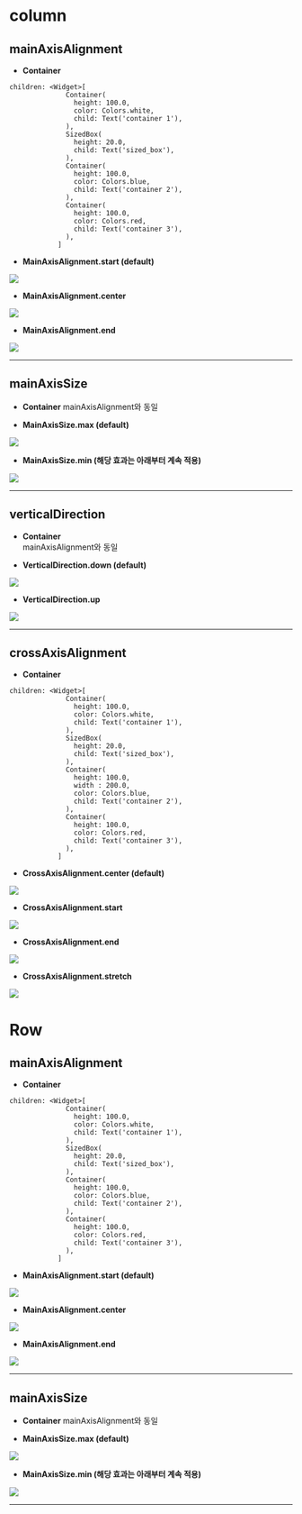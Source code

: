 # column
## mainAxisAlignment
* __Container__     
```
children: <Widget>[
              Container(
                height: 100.0,
                color: Colors.white,
                child: Text('container 1'),
              ),
              SizedBox(
                height: 20.0,
                child: Text('sized_box'),
              ),
              Container(
                height: 100.0,
                color: Colors.blue,
                child: Text('container 2'),
              ),
              Container(
                height: 100.0,
                color: Colors.red,
                child: Text('container 3'),
              ),
            ]
```
* __MainAxisAlignment.start (default)__      
<img src="https://user-images.githubusercontent.com/33628588/100632280-ffbe9a80-336f-11eb-84a5-959e347733f0.png">   

* __MainAxisAlignment.center__   
<img src="https://user-images.githubusercontent.com/33628588/100634149-457c6280-3372-11eb-8dfc-6a461937ef9e.png">   
   
* __MainAxisAlignment.end__   
<img src="https://user-images.githubusercontent.com/33628588/100634373-93916600-3372-11eb-8a7e-d8d87ce3da29.png">   
<hr/>


## mainAxisSize
* __Container__
mainAxisAlignment와 동일

* __MainAxisSize.max (default)__      
<img src="https://user-images.githubusercontent.com/33628588/100632280-ffbe9a80-336f-11eb-84a5-959e347733f0.png">   

* __MainAxisSize.min (해당 효과는 아래부터 계속 적용)__      
<img src="https://user-images.githubusercontent.com/33628588/100633177-174a5300-3371-11eb-9fab-b3389f86f0bd.png">   
<hr/>


## verticalDirection
* __Container__     
mainAxisAlignment와 동일

* __VerticalDirection.down (default)__   
<img src="https://user-images.githubusercontent.com/33628588/100633177-174a5300-3371-11eb-9fab-b3389f86f0bd.png">   

* __VerticalDirection.up__   
<img src="https://user-images.githubusercontent.com/33628588/100633541-8f187d80-3371-11eb-9989-3c7319a6edf8.png">   
<hr/>


## crossAxisAlignment   
* __Container__   
```
children: <Widget>[
              Container(
                height: 100.0,
                color: Colors.white,
                child: Text('container 1'),
              ),
              SizedBox(
                height: 20.0,
                child: Text('sized_box'),
              ),
              Container(
                height: 100.0,
                width : 200.0,
                color: Colors.blue,
                child: Text('container 2'),
              ),
              Container(
                height: 100.0,
                color: Colors.red,
                child: Text('container 3'),
              ),
            ]
```
* __CrossAxisAlignment.center (default)__   
<img src="https://user-images.githubusercontent.com/33628588/100635605-0ea74c00-3374-11eb-930f-6f523a9bfc0a.png">   

* __CrossAxisAlignment.start__   
<img src="https://user-images.githubusercontent.com/33628588/100635507-f2a3aa80-3373-11eb-9612-1aa527462bd2.png">   

* __CrossAxisAlignment.end__   
<img src="https://user-images.githubusercontent.com/33628588/100636974-a9545a80-3375-11eb-8843-5c452ada5fb5.png">   

* __CrossAxisAlignment.stretch__   
<img src="https://user-images.githubusercontent.com/33628588/100635805-50d08d80-3374-11eb-904a-9f6acd36bc32.png">  

# Row
## mainAxisAlignment
* __Container__      
```
children: <Widget>[
              Container(
                height: 100.0,
                color: Colors.white,
                child: Text('container 1'),
              ),
              SizedBox(
                height: 20.0,
                child: Text('sized_box'),
              ),
              Container(
                height: 100.0,
                color: Colors.blue,
                child: Text('container 2'),
              ),
              Container(
                height: 100.0,
                color: Colors.red,
                child: Text('container 3'),
              ),
            ]
```
* __MainAxisAlignment.start (default)__     
<img src="https://user-images.githubusercontent.com/33628588/100638549-80cd6000-3377-11eb-8185-f50d1f35dcae.png">

* __MainAxisAlignment.center__     
<img src="https://user-images.githubusercontent.com/33628588/100639194-36001800-3378-11eb-8245-1418de007fd8.png">

* __MainAxisAlignment.end__
<img src="https://user-images.githubusercontent.com/33628588/100639263-4a441500-3378-11eb-9d6e-3e8613839616.png">
<hr/>


## mainAxisSize
* __Container__
mainAxisAlignment와 동일

* __MainAxisSize.max (default)__      
<img src="https://user-images.githubusercontent.com/33628588/100638466-68f5dc00-3377-11eb-81ce-6f0e9bef460e.png">   

* __MainAxisSize.min (해당 효과는 아래부터 계속 적용)__      
<img src="https://user-images.githubusercontent.com/33628588/100638549-80cd6000-3377-11eb-8185-f50d1f35dcae.png">   
<hr/>


